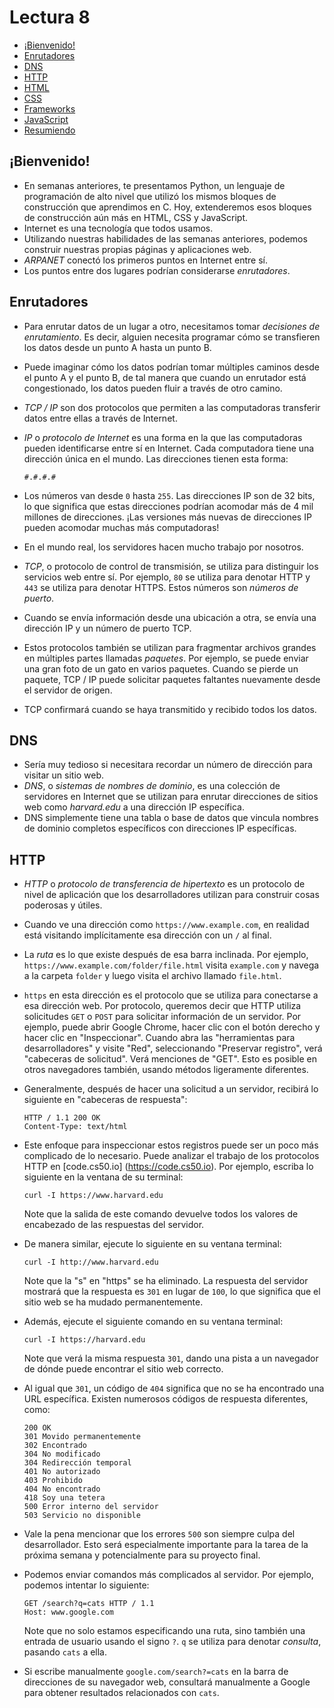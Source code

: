 Lectura 8
=========

*  [¡Bienvenido!](#bienvenido)
*  [Enrutadores](#enrutadores)
*  [DNS](#dns)
*  [HTTP](#http)
*  [HTML](#html)
*  [CSS](#css)
*  [Frameworks](#frameworks)
*  [JavaScript](#javascript)
*  [Resumiendo](#resumiendo)

¡Bienvenido!
--------

*   En semanas anteriores, te presentamos Python, un lenguaje de programación de alto nivel que utilizó los mismos bloques de construcción que aprendimos en C. Hoy, extenderemos esos bloques de construcción aún más en HTML, CSS y JavaScript.
*   Internet es una tecnología que todos usamos.
*   Utilizando nuestras habilidades de las semanas anteriores, podemos construir nuestras propias páginas y aplicaciones web.
*   _ARPANET_ conectó los primeros puntos en Internet entre sí.
*   Los puntos entre dos lugares podrían considerarse _enrutadores_.

Enrutadores
-------

*  Para enrutar datos de un lugar a otro, necesitamos tomar _decisiones de enrutamiento_. Es decir, alguien necesita programar cómo se transfieren los datos desde un punto A hasta un punto B.
*   Puede imaginar cómo los datos podrían tomar múltiples caminos desde el punto A y el punto B, de tal manera que cuando un enrutador está congestionado, los datos pueden fluir a través de otro camino.
*   _TCP / IP_ son dos protocolos que permiten a las computadoras transferir datos entre ellas a través de Internet.
*   _IP_ o _protocolo de Internet_ es una forma en la que las computadoras pueden identificarse entre sí en Internet. Cada computadora tiene una dirección única en el mundo. Las direcciones tienen esta forma:
        
        #.#.#.#
    
*   Los números van desde `0` hasta `255`. Las direcciones IP son de 32 bits, lo que significa que estas direcciones podrían acomodar más de 4 mil millones de direcciones. ¡Las versiones más nuevas de direcciones IP pueden acomodar muchas más computadoras!
*   En el mundo real, los servidores hacen mucho trabajo por nosotros.
*   _TCP_, o protocolo de control de transmisión, se utiliza para distinguir los servicios web entre sí. Por ejemplo, `80` se utiliza para denotar HTTP y `443` se utiliza para denotar HTTPS. Estos números son _números de puerto_.
*   Cuando se envía información desde una ubicación a otra, se envía una dirección IP y un número de puerto TCP.
*   Estos protocolos también se utilizan para fragmentar archivos grandes en múltiples partes llamadas _paquetes_. Por ejemplo, se puede enviar una gran foto de un gato en varios paquetes. Cuando se pierde un paquete, TCP / IP puede solicitar paquetes faltantes nuevamente desde el servidor de origen.
*   TCP confirmará cuando se haya transmitido y recibido todos los datos.

DNS
---

*   Sería muy tedioso si necesitara recordar un número de dirección para visitar un sitio web.
*   _DNS_, o _sistemas de nombres de dominio_, es una colección de servidores en Internet que se utilizan para enrutar direcciones de sitios web como _harvard.edu_ a una dirección IP específica.
*   DNS simplemente tiene una tabla o base de datos que vincula nombres de dominio completos específicos con direcciones IP específicas.

HTTP
----

*   _HTTP_ o _protocolo de transferencia de hipertexto_ es un protocolo de nivel de aplicación que los desarrolladores utilizan para construir cosas poderosas y útiles.
*   Cuando ve una dirección como `https://www.example.com`, en realidad está visitando implícitamente esa dirección con un `/` al final.
*   La _ruta_ es lo que existe después de esa barra inclinada. Por ejemplo, `https://www.example.com/folder/file.html` visita `example.com` y navega a la carpeta `folder` y luego visita el archivo llamado `file.html`.
*   `https` en esta dirección es el protocolo que se utiliza para conectarse a esa dirección web. Por protocolo, queremos decir que HTTP utiliza solicitudes `GET` o `POST` para solicitar información de un servidor. Por ejemplo, puede abrir Google Chrome, hacer clic con el botón derecho y hacer clic en "Inspeccionar". Cuando abra las "herramientas para desarrolladores" y visite "Red", seleccionando "Preservar registro", verá "cabeceras de solicitud". Verá menciones de "GET". Esto es posible en otros navegadores también, usando métodos ligeramente diferentes.
*   Generalmente, después de hacer una solicitud a un servidor, recibirá lo siguiente en "cabeceras de respuesta":
    
        HTTP / 1.1 200 OK
        Content-Type: text/html
    
*   Este enfoque para inspeccionar estos registros puede ser un poco más complicado de lo necesario. Puede analizar el trabajo de los protocolos HTTP en [code.cs50.io] (https://code.cs50.io). Por ejemplo, escriba lo siguiente en la ventana de su terminal:
        
        curl -I https://www.harvard.edu
    
    Note que la salida de este comando devuelve todos los valores de encabezado de las respuestas del servidor.
    
*   De manera similar, ejecute lo siguiente en su ventana terminal:
    
        curl -I http://www.harvard.edu
    
    Note que la "s" en "https" se ha eliminado. La respuesta del servidor mostrará que la respuesta es `301` en lugar de `100`, lo que significa que el sitio web se ha mudado permanentemente.
    
*   Además, ejecute el siguiente comando en su ventana terminal:
    
        curl -I https://harvard.edu
    
    Note que verá la misma respuesta `301`, dando una pista a un navegador de dónde puede encontrar el sitio web correcto.
    
*   Al igual que `301`, un código de `404` significa que no se ha encontrado una URL específica. Existen numerosos códigos de respuesta diferentes, como:
    
        200 OK
        301 Movido permanentemente
        302 Encontrado
        304 No modificado
        304 Redirección temporal
        401 No autorizado
        403 Prohibido
        404 No encontrado
        418 Soy una tetera
        500 Error interno del servidor
        503 Servicio no disponible
    
*   Vale la pena mencionar que los errores `500` son siempre culpa del desarrollador. Esto será especialmente importante para la tarea de la próxima semana y potencialmente para su proyecto final.
*   Podemos enviar comandos más complicados al servidor. Por ejemplo, podemos intentar lo siguiente:
    
        GET /search?q=cats HTTP / 1.1
        Host: www.google.com
    
    Note que no solo estamos especificando una ruta, sino también una entrada de usuario usando el signo `?`. `q` se utiliza para denotar _consulta_, pasando `cats` a ella.
    
*   Si escribe manualmente `google.com/search?=cats` en la barra de direcciones de su navegador web, consultará manualmente a Google para obtener resultados relacionados con `cats`.